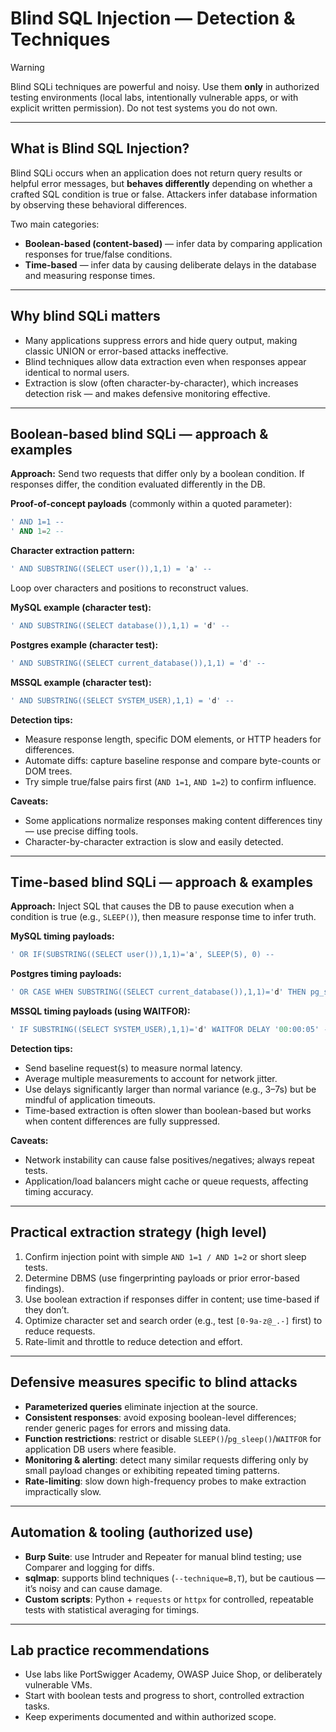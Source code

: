 # Blind SQL Injection — Detection & Techniques

> [!WARNING]
> Blind SQLi techniques are powerful and noisy. Use them **only** in authorized testing environments (local labs, intentionally vulnerable apps, or with explicit written permission). Do not test systems you do not own.

---

## What is Blind SQL Injection?

Blind SQLi occurs when an application does not return query results or helpful error messages, but **behaves differently** depending on whether a crafted SQL condition is true or false. Attackers infer database information by observing these behavioral differences.

Two main categories:

* **Boolean-based (content-based)** — infer data by comparing application responses for true/false conditions.
* **Time-based** — infer data by causing deliberate delays in the database and measuring response times.

---

## Why blind SQLi matters

* Many applications suppress errors and hide query output, making classic UNION or error-based attacks ineffective.
* Blind techniques allow data extraction even when responses appear identical to normal users.
* Extraction is slow (often character-by-character), which increases detection risk — and makes defensive monitoring effective.

---

## Boolean-based blind SQLi — approach & examples

**Approach:** Send two requests that differ only by a boolean condition. If responses differ, the condition evaluated differently in the DB.

**Proof-of-concept payloads** (commonly within a quoted parameter):

```sql
' AND 1=1 --
' AND 1=2 --
```

**Character extraction pattern:**

```sql
' AND SUBSTRING((SELECT user()),1,1) = 'a' --
```

Loop over characters and positions to reconstruct values.

**MySQL example (character test):**

```sql
' AND SUBSTRING((SELECT database()),1,1) = 'd' --
```

**Postgres example (character test):**

```sql
' AND SUBSTRING((SELECT current_database()),1,1) = 'd' --
```

**MSSQL example (character test):**

```sql
' AND SUBSTRING((SELECT SYSTEM_USER),1,1) = 'd' --
```

**Detection tips:**

* Measure response length, specific DOM elements, or HTTP headers for differences.
* Automate diffs: capture baseline response and compare byte-counts or DOM trees.
* Try simple true/false pairs first (`AND 1=1`, `AND 1=2`) to confirm influence.

**Caveats:**

* Some applications normalize responses making content differences tiny — use precise diffing tools.
* Character-by-character extraction is slow and easily detected.

---

## Time-based blind SQLi — approach & examples

**Approach:** Inject SQL that causes the DB to pause execution when a condition is true (e.g., `SLEEP()`), then measure response time to infer truth.

**MySQL timing payloads:**

```sql
' OR IF(SUBSTRING((SELECT user()),1,1)='a', SLEEP(5), 0) --
```

**Postgres timing payloads:**

```sql
' OR CASE WHEN SUBSTRING((SELECT current_database()),1,1)='d' THEN pg_sleep(5) ELSE pg_sleep(0) END --
```

**MSSQL timing payloads (using WAITFOR):**

```sql
' IF SUBSTRING((SELECT SYSTEM_USER),1,1)='d' WAITFOR DELAY '00:00:05' --
```

**Detection tips:**

* Send baseline request(s) to measure normal latency.
* Average multiple measurements to account for network jitter.
* Use delays significantly larger than normal variance (e.g., 3–7s) but be mindful of application timeouts.
* Time-based extraction is often slower than boolean-based but works when content differences are fully suppressed.

**Caveats:**

* Network instability can cause false positives/negatives; always repeat tests.
* Application/load balancers might cache or queue requests, affecting timing accuracy.

---

## Practical extraction strategy (high level)

1. Confirm injection point with simple `AND 1=1 / AND 1=2` or short sleep tests.
2. Determine DBMS (use fingerprinting payloads or prior error-based findings).
3. Use boolean extraction if responses differ in content; use time-based if they don’t.
4. Optimize character set and search order (e.g., test `[0-9a-z@_.-]` first) to reduce requests.
5. Rate-limit and throttle to reduce detection and effort.

---

## Defensive measures specific to blind attacks

* **Parameterized queries** eliminate injection at the source.
* **Consistent responses**: avoid exposing boolean-level differences; render generic pages for errors and missing data.
* **Function restrictions**: restrict or disable `SLEEP()`/`pg_sleep()`/`WAITFOR` for application DB users where feasible.
* **Monitoring & alerting**: detect many similar requests differing only by small payload changes or exhibiting repeated timing patterns.
* **Rate-limiting**: slow down high-frequency probes to make extraction impractically slow.

---

## Automation & tooling (authorized use)

* **Burp Suite**: use Intruder and Repeater for manual blind testing; use Comparer and logging for diffs.
* **sqlmap**: supports blind techniques (`--technique=B,T`), but be cautious — it’s noisy and can cause damage.
* **Custom scripts**: Python + `requests` or `httpx` for controlled, repeatable tests with statistical averaging for timings.

---

## Lab practice recommendations

* Use labs like PortSwigger Academy, OWASP Juice Shop, or deliberately vulnerable VMs.
* Start with boolean tests and progress to short, controlled extraction tasks.
* Keep experiments documented and within authorized scope.